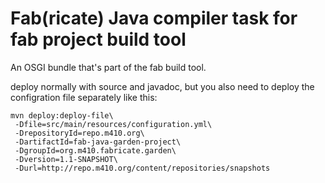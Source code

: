 Fab(ricate) Java compiler task for fab project build tool
======================================

An OSGI bundle that's part of the fab build tool.

deploy normally with source and javadoc, but you also need to deploy the configration file 
separately like this:

    mvn deploy:deploy-file\
     -Dfile=src/main/resources/configuration.yml\
     -DrepositoryId=repo.m410.org\
     -DartifactId=fab-java-garden-project\
     -DgroupId=org.m410.fabricate.garden\
     -Dversion=1.1-SNAPSHOT\
     -Durl=http://repo.m410.org/content/repositories/snapshots


